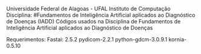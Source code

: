 Universidade Federal de Alagoas - UFAL
Instituto de Computação
Disciplina: #Fundamentos de Inteligência Artificial aplicados ao Diagnóstico de Doenças (IADD)
Códigos usados na Disciplina de Fundamentos de Inteligência Artificial aplicados ao Diagnóstico de Doenças

Requerimentos:
Fastai: 2.5.2
pydicom-2.2.1 
python-gdcm-3.0.9.1
kornia-0.5.10
